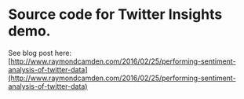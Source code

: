 # Source code for Twitter Insights demo.

See blog post here: [http://www.raymondcamden.com/2016/02/25/performing-sentiment-analysis-of-twitter-data](http://www.raymondcamden.com/2016/02/25/performing-sentiment-analysis-of-twitter-data)

